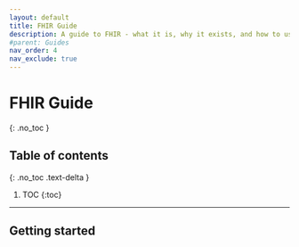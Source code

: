 ```yaml
---
layout: default
title: FHIR Guide
description: A guide to FHIR - what it is, why it exists, and how to use it to promote interoperability.
#parent: Guides
nav_order: 4
nav_exclude: true
---
```


# FHIR Guide
{: .no_toc }

## Table of contents
{: .no_toc .text-delta }

1. TOC
{:toc}

---

## Getting started